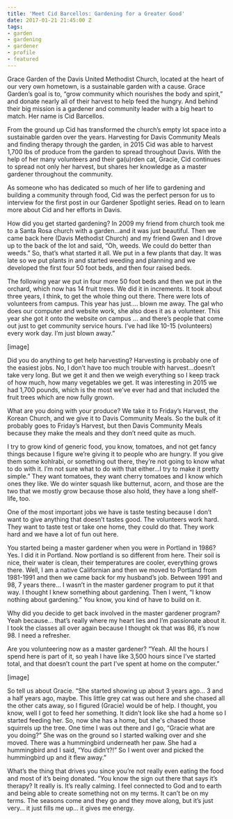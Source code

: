 ```yaml
---
title: 'Meet Cid Barcellos: Gardening for a Greater Good'
date: 2017-01-21 21:45:00 Z
tags:
- garden
- gardening
- gardener
- profile
- featured
---
```


Grace Garden of the Davis United Methodist Church, located at the heart of our very own hometown, is a sustainable garden with a cause.  Grace Garden’s goal is to, “grow community which nourishes the body and spirit,” and donate nearly all of their harvest to help feed the hungry. And behind their big mission is a gardener and community leader with a big heart to match. Her name is Cid Barcellos.

From the ground up Cid has transformed the church’s empty lot space into a sustainable garden over the years. Harvesting for Davis Community Meals and finding therapy through the garden, in 2015 Cid was able to harvest 1,700 lbs of produce from the garden to spread throughout Davis. With the help of her many volunteers and their ga(u)rden cat, Gracie, Cid continues to spread not only her harvest, but shares her knowledge as a master gardener throughout the community.

As someone who has dedicated so much of her life to gardening and building a community through food, Cid was the perfect person for us to interview for the first post in our Gardener Spotlight series. Read on to learn more about Cid and her efforts in Davis.

How did you get started gardening?
In 2009 my friend from church took me to a Santa Rosa church with a garden...and it was just beautiful. Then we came back here (Davis Methodist Church) and my friend Gwen and I drove up to the back of the lot and said, “Oh, weeds. We could do better than weeds.” So, that’s what started it all. We put in a few plants that day. It was late so we put plants in and started weeding and planning and we developed the first four 50 foot beds, and then four raised beds. 

The following year we put in four more 50 foot beds and then we put in the orchard, which now has 14 fruit trees. We did it in increments. It took about three years, I think, to get the whole thing out there. There were lots of volunteers from campus. This year has just…. blown me away. The gal who does our computer and website work, she also does it as a volunteer. This year she got it onto the website on campus … and there’s people that come out just to get community service hours. I’ve had like 10-15 (volunteers) every work day. I’m just blown away.”

[image]


Did you do anything to get help harvesting?
Harvesting is probably one of the easiest jobs. No, I don’t have too much trouble with harvest...doesn’t take very long. But we get it and then we weigh everything so I keep track of how much, how many vegetables we get. It was interesting in 2015 we had 1,700 pounds, which is the most we’ve ever had and that included the fruit trees which are now fully grown.

What are you doing with your produce?
We take it to Friday’s Harvest, the Korean Church, and we give it to Davis Community Meals. So the bulk of it probably goes to Friday’s Harvest, but then Davis Community Meals because they make the meals and they don’t need quite as much. 

I try to grow kind of generic food, you know, tomatoes, and not get fancy things because I figure we’re giving it to people who are hungry. If you give them some kohlrabi, or something out there, they’re not going to know what to do with it. I’m not sure what to do with that either...I try to make it pretty simple.” They want tomatoes, they want cherry tomatoes and I know which ones they like. We do winter squash like butternut, acorn, and those are the two that we mostly grow because those also hold, they have a long shelf-life, too. 

One of the most important jobs we have is taste testing because I don’t want to give anything that doesn’t tastes good. The volunteers work hard. They want to taste test or take one home, they could do that. They work hard and we have a lot of fun out here.

You started being a master gardener when you were in Portland in 1986?
Yes. I did it in Portland. Now portland is so different from here. Their soil is nice, their water is clean, their temperatures are cooler, everything grows there. Well, I am a native Californian and then we moved to Portland from 1981-1991 and then we came back for my husband’s job. Between 1991 and 98, 7 years there… I wasn’t in the master gardener program to put it that way. I thought I knew something about gardening. Then I went, “I know nothing about gardening.” You know, you kind of have to build on it.

 Why did you decide to get back involved in the master gardener program?
Yeah because… that’s really where my heart lies and I’m passionate about it. I took the classes all over again because I thought ok that was 86, it’s now 98. I need a refresher.

Are you volunteering now as a master gardener?
“Yeah. All the hours I spend here is part of it, so yeah I have like 3,500 hours since I’ve started total, and that doesn’t count the part I've spent at home on the computer.”

[image]

So tell us about Gracie.
“She started showing up about 3 years ago… 3 and a half years ago, maybe. This little grey cat was out here and she chased all the other cats away, so I figured (Gracie) would be of  help. I thought, you know, well I got to feed her something. It didn’t look like she had a home so I started feeding her. So, now she has a home, but she's chased those squirrels up the tree. One time I was out there and I go, “Gracie what are you doing?” She was on the ground so I started walking over and she moved. There was a hummingbird underneath her paw. She had a hummingbird and I said, “You didn’t?!” So I went over and picked the hummingbird up and it flew away.”


What’s the thing that drives you since you’re not really even eating the food and most of it’s being donated.
“You know the sign out there that says it’s therapy? It really is. It’s really calming. I feel connected to God and to earth and being able to create something not on my terms. It can’t be on my terms. The seasons come and they go and they move along, but it’s just very… it just fills me up… it gives me energy. 